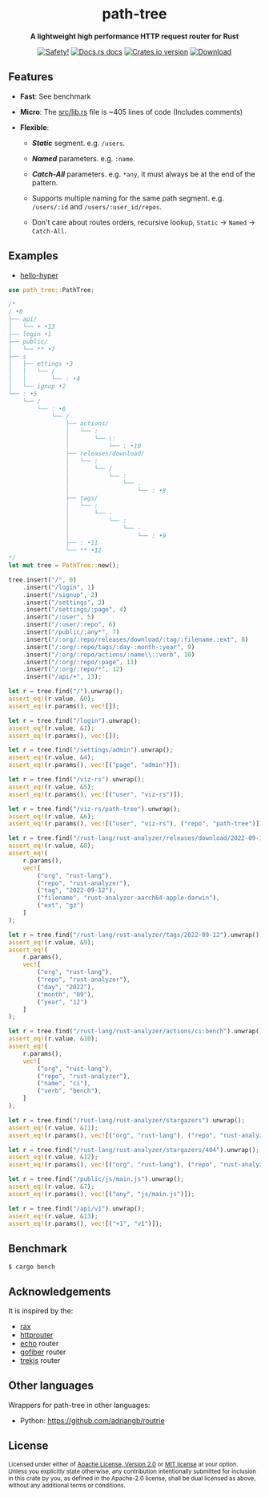 <h1 align="center">path-tree</h1>

<div align="center">
  <p><strong>A lightweight high performance HTTP request router for Rust</strong></p>
</div>

<div align="center">
  <!-- Safety docs -->
  <a href="/">
    <img src="https://img.shields.io/badge/-safety!-success?style=flat-square" alt="Safety!" /></a>
  <!-- Docs.rs docs -->
  <a href="https://docs.rs/path-tree">
    <img src="https://img.shields.io/badge/docs-latest-blue.svg?style=flat-square"
      alt="Docs.rs docs" /></a>
  <!-- Crates version -->
  <a href="https://crates.io/crates/path-tree">
    <img src="https://img.shields.io/crates/v/path-tree.svg?style=flat-square"
    alt="Crates.io version" /></a>
  <!-- Downloads -->
  <a href="https://crates.io/crates/path-tree">
    <img src="https://img.shields.io/crates/d/path-tree.svg?style=flat-square"
      alt="Download" /></a>
</div>

## Features

- **Fast**: See benchmark

- **Micro**: The [src/lib.rs](src/lib.rs) file is ~405 lines of code (Includes comments)

- **Flexible**:

  - _**Static**_ segment. e.g. `/users`.

  - _**Named**_ parameters. e.g. `:name`.

  - _**Catch-All**_ parameters. e.g. `*any`, it must always be at the end of the pattern.

  - Supports multiple naming for the same path segment. e.g. `/users/:id` and `/users/:user_id/repos`.

  - Don't care about routes orders, recursive lookup, `Static` -> `Named` -> `Catch-All`.

## Examples

- [hello-hyper](examples/hello.rs)

```rust
use path_tree::PathTree;

/*
/ •0
├── api/
│   └── + •13
├── login •1
├── public/
│   └── ** •7
├── s
│   ├── ettings •3
│   │   └── /
│   │       └── : •4
│   └── ignup •2
└── : •5
    └── /
        └── : •6
            └── /
                ├── actions/
                │   └── :
                │       └── \:
                │           └── : •10
                ├── releases/download/
                │   └── :
                │       └── /
                │           └── :
                │               └── .
                │                   └── : •8
                ├── tags/
                │   └── :
                │       └── -
                │           └── :
                │               └── -
                │                   └── : •9
                ├── : •11
                └── ** •12
*/
let mut tree = PathTree::new();

tree.insert("/", 0)
    .insert("/login", 1)
    .insert("/signup", 2)
    .insert("/settings", 3)
    .insert("/settings/:page", 4)
    .insert("/:user", 5)
    .insert("/:user/:repo", 6)
    .insert("/public/:any*", 7)
    .insert("/:org/:repo/releases/download/:tag/:filename.:ext", 8)
    .insert("/:org/:repo/tags/:day-:month-:year", 9)
    .insert("/:org/:repo/actions/:name\\::verb", 10)
    .insert("/:org/:repo/:page", 11)
    .insert("/:org/:repo/*", 12)
    .insert("/api/+", 13);

let r = tree.find("/").unwrap();
assert_eq!(r.value, &0);
assert_eq!(r.params(), vec![]);

let r = tree.find("/login").unwrap();
assert_eq!(r.value, &1);
assert_eq!(r.params(), vec![]);

let r = tree.find("/settings/admin").unwrap();
assert_eq!(r.value, &4);
assert_eq!(r.params(), vec![("page", "admin")]);

let r = tree.find("/viz-rs").unwrap();
assert_eq!(r.value, &5);
assert_eq!(r.params(), vec![("user", "viz-rs")]);

let r = tree.find("/viz-rs/path-tree").unwrap();
assert_eq!(r.value, &6);
assert_eq!(r.params(), vec![("user", "viz-rs"), ("repo", "path-tree")]);

let r = tree.find("/rust-lang/rust-analyzer/releases/download/2022-09-12/rust-analyzer-aarch64-apple-darwin.gz").unwrap();
assert_eq!(r.value, &8);
assert_eq!(
    r.params(),
    vec![
        ("org", "rust-lang"),
        ("repo", "rust-analyzer"),
        ("tag", "2022-09-12"),
        ("filename", "rust-analyzer-aarch64-apple-darwin"),
        ("ext", "gz")
    ]
);

let r = tree.find("/rust-lang/rust-analyzer/tags/2022-09-12").unwrap();
assert_eq!(r.value, &9);
assert_eq!(
    r.params(),
    vec![
        ("org", "rust-lang"),
        ("repo", "rust-analyzer"),
        ("day", "2022"),
        ("month", "09"),
        ("year", "12")
    ]
);

let r = tree.find("/rust-lang/rust-analyzer/actions/ci:bench").unwrap();
assert_eq!(r.value, &10);
assert_eq!(
    r.params(),
    vec![
        ("org", "rust-lang"),
        ("repo", "rust-analyzer"),
        ("name", "ci"),
        ("verb", "bench"),
    ]
);

let r = tree.find("/rust-lang/rust-analyzer/stargazers").unwrap();
assert_eq!(r.value, &11);
assert_eq!(r.params(), vec![("org", "rust-lang"), ("repo", "rust-analyzer"), ("page", "stargazers")]);

let r = tree.find("/rust-lang/rust-analyzer/stargazers/404").unwrap();
assert_eq!(r.value, &12);
assert_eq!(r.params(), vec![("org", "rust-lang"), ("repo", "rust-analyzer"), ("*1", "stargazers/404")]);

let r = tree.find("/public/js/main.js").unwrap();
assert_eq!(r.value, &7);
assert_eq!(r.params(), vec![("any", "js/main.js")]);

let r = tree.find("/api/v1").unwrap();
assert_eq!(r.value, &13);
assert_eq!(r.params(), vec![("+1", "v1")]);
```

## Benchmark

```shell
$ cargo bench
```

## Acknowledgements

It is inspired by the:

- [rax]
- [httprouter]
- [echo] router
- [gofiber] router
- [trekjs] router

## Other languages

Wrappers for path-tree in other languages:

- Python: https://github.com/adriangb/routrie

## License

<sup>
Licensed under either of <a href="LICENSE-APACHE">Apache License, Version
2.0</a> or <a href="LICENSE-MIT">MIT license</a> at your option.
</sup>

<br>

<sub>
Unless you explicitly state otherwise, any contribution intentionally submitted
for inclusion in this crate by you, as defined in the Apache-2.0 license, shall
be dual licensed as above, without any additional terms or conditions.
</sub>

[radix tree]: https://github.com/viz-rs/radix-tree
[rax]: https://github.com/antirez/rax
[httprouter]: https://github.com/julienschmidt/httprouter
[echo]: https://github.com/labstack/echo
[gofiber]: https://github.com/gofiber/fiber
[trekjs]: https://github.com/trekjs/router
